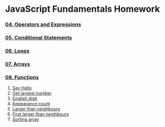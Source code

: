 JavaScript Fundamentals Homework
================================

### [04. Operators and Expressions](./../04.Operators_and_Expressions/)
### [05. Conditional Statements](./../05.Conditional_Statements/)
### [06. Loops](./../06.Loops/)
### [07. Arrays](./../07.Arrays/)
### [08. Functions](./)

1. [Say Hello](01.Say-Hello.js)
1. [Get largest number](02.Get-largest-number.js)
1. [English digit](03.English-digit.js)
1. [Appearance count](04.Appearance-count.js)
1. [Larger than neighbours](05.Larger-than-neighbours.js)
1. [First larger than neighbours](06.First-larger-than-neighbours.js)
1. [Sorting array](07.Sorting-array.js)
